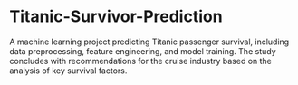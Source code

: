 # Titanic-Survivor-Prediction
A machine learning project predicting Titanic passenger survival, including data preprocessing, feature engineering, and model training. The study concludes with recommendations for the cruise industry based on the analysis of key survival factors.
